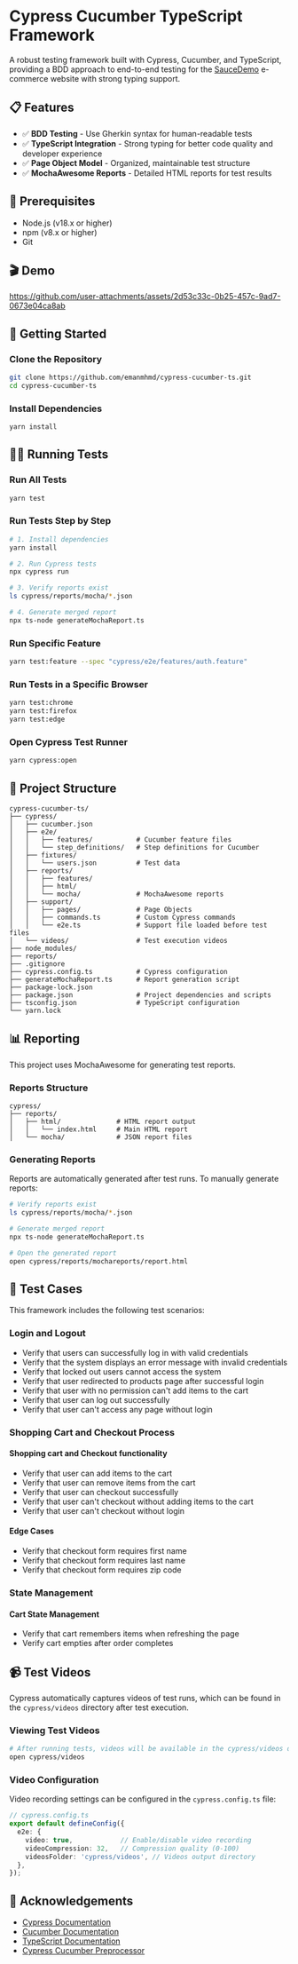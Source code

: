 # Cypress Cucumber TypeScript Framework

A robust testing framework built with Cypress, Cucumber, and TypeScript, providing a BDD approach to end-to-end testing for the [SauceDemo](https://www.saucedemo.com) e-commerce website with strong typing support.

## 📋 Features

- ✅ **BDD Testing** - Use Gherkin syntax for human-readable tests
- ✅ **TypeScript Integration** - Strong typing for better code quality and developer experience
- ✅ **Page Object Model** - Organized, maintainable test structure
- ✅ **MochaAwesome Reports** - Detailed HTML reports for test results

## 🔧 Prerequisites

- Node.js (v18.x or higher)
- npm (v8.x or higher)
- Git

## 🎬 Demo

https://github.com/user-attachments/assets/2d53c33c-0b25-457c-9ad7-0673e04ca8ab

## 🚀 Getting Started

### Clone the Repository

```bash
git clone https://github.com/emanmhmd/cypress-cucumber-ts.git
cd cypress-cucumber-ts
```

### Install Dependencies

```bash
yarn install
```

## 🏃‍♂️ Running Tests

### Run All Tests

```bash
yarn test
```

### Run Tests Step by Step

```bash
# 1. Install dependencies
yarn install

# 2. Run Cypress tests
npx cypress run

# 3. Verify reports exist
ls cypress/reports/mocha/*.json

# 4. Generate merged report
npx ts-node generateMochaReport.ts
```

### Run Specific Feature

```bash
yarn test:feature --spec "cypress/e2e/features/auth.feature"
```

### Run Tests in a Specific Browser

```bash
yarn test:chrome
yarn test:firefox
yarn test:edge
```

### Open Cypress Test Runner

```bash
yarn cypress:open
```

## 📁 Project Structure

```
cypress-cucumber-ts/
├── cypress/
│   ├── cucumber.json
│   ├── e2e/
│   │   ├── features/           # Cucumber feature files
│   │   └── step_definitions/   # Step definitions for Cucumber
│   ├── fixtures/
│   │   └── users.json          # Test data
│   ├── reports/
│   │   ├── features/
│   │   ├── html/
│   │   └── mocha/              # MochaAwesome reports 
│   ├── support/
│   │   ├── pages/              # Page Objects
│   │   ├── commands.ts         # Custom Cypress commands
│   │   └── e2e.ts              # Support file loaded before test files
│   └── videos/                 # Test execution videos
├── node_modules/
├── reports/
├── .gitignore
├── cypress.config.ts           # Cypress configuration
├── generateMochaReport.ts      # Report generation script
├── package-lock.json
├── package.json                # Project dependencies and scripts
├── tsconfig.json               # TypeScript configuration
└── yarn.lock
```



## 📊 Reporting

This project uses MochaAwesome for generating test reports.

### Reports Structure

```
cypress/
├── reports/
│   ├── html/              # HTML report output
│   │   └── index.html     # Main HTML report
│   └── mocha/             # JSON report files
```

### Generating Reports

Reports are automatically generated after test runs. To manually generate reports:

```bash
# Verify reports exist
ls cypress/reports/mocha/*.json

# Generate merged report
npx ts-node generateMochaReport.ts

# Open the generated report
open cypress/reports/mochareports/report.html
```

## 🧪 Test Cases

This framework includes the following test scenarios:

### Login and Logout
- Verify that users can successfully log in with valid credentials
- Verify that the system displays an error message with invalid credentials
- Verify that locked out users cannot access the system
- Verify that user redirected to products page after successful login
- Verify that user with no permission can't add items to the cart
- Verify that user can log out successfully
- Verify that user can't access any page without login

### Shopping Cart and Checkout Process
#### Shopping cart and Checkout functionality
- Verify that user can add items to the cart
- Verify that user can remove items from the cart
- Verify that user can checkout successfully
- Verify that user can't checkout without adding items to the cart
- Verify that user can't checkout without login

#### Edge Cases
- Verify that checkout form requires first name
- Verify that checkout form requires last name
- Verify that checkout form requires zip code

### State Management
#### Cart State Management
- Verify that cart remembers items when refreshing the page
- Verify cart empties after order completes

## 📹 Test Videos

Cypress automatically captures videos of test runs, which can be found in the `cypress/videos` directory after test execution.

### Viewing Test Videos

```bash
# After running tests, videos will be available in the cypress/videos directory
open cypress/videos
```

### Video Configuration

Video recording settings can be configured in the `cypress.config.ts` file:

```typescript
// cypress.config.ts
export default defineConfig({
  e2e: {
    video: true,            // Enable/disable video recording
    videoCompression: 32,   // Compression quality (0-100)
    videosFolder: 'cypress/videos', // Videos output directory
  },
});
```

## 🙏 Acknowledgements

- [Cypress Documentation](https://docs.cypress.io/)
- [Cucumber Documentation](https://cucumber.io/docs/cucumber/)
- [TypeScript Documentation](https://www.typescriptlang.org/docs/)
- [Cypress Cucumber Preprocessor](https://github.com/badeball/cypress-cucumber-preprocessor)
